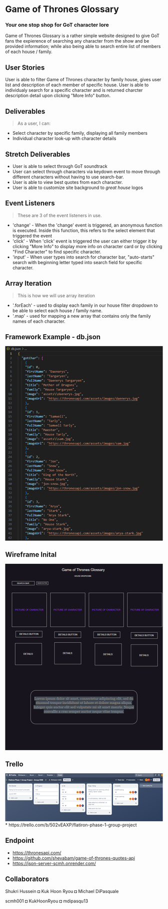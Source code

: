 




# Game of Thrones Glossary

###  Your one stop shop for GoT character lore
Game of Thrones Glossary is a rather simple website designed to give GoT fans the expierence of searching any character from the show and be provided information; while also being able to search entire list of members of each house / family.

## User Stories
User is able to filter Game of Thrones character by family house, gives user list and description of each member of specific house. User is able to individualy search for a specific character and is returned charcter description detail upon clicking "More Info" button.


## Deliverables
> As a user, I can:
* Select character by specific family, displaying all family members
* Individual character look-up with character details

## Stretch Deliverables
* User is able to select through GoT soundtrack
* User can select through characters via keydown event to move through different characters without having to use search-bar.
* User is able to view best quotes from each character.
* User is able to customize site background to _great house_ logos

## Event Listeners
> These are 3 of the event listeners in use.
* 'change' - When the 'change' event is triggered, an anonymous function is executed. Inside this function, this refers to the select element that triggered the event
* 'click' - When 'click' event is triggered the user can either trigger it by clicking "More Info" to display more info on character card or by clicking "Find Character" to find specific character.
* 'input' - When user types into search for character bar, "auto-starts" search with beginning letter typed into search field for specific character.

## Array Iteration
> This is how we will use array iteration
* '.forEach' - used to display each family in our house filter dropdown to be able to select each house / family name.
* '.map' - used for mapping a new array that contains only the family names of each character.

## Framework Example - db.json
<img src="assets\dbimg.png">

## Wireframe Inital
<img src="assets\wireframev2.png">


## Trello
 <img src="assets\trello2.png">
 * https://trello.com/b/502vEAXP/flatiron-phase-1-group-project
 
## Endpoint

* https://thronesapi.com/
* https://github.com/shevabam/game-of-thrones-quotes-api
* https://json-server-scmh.onrender.com/

## Collaborators
Shukri Hussein ◘ Kuk Hoon Ryou ◘ Michael DiPasquale

scmh001        ◘ KukHoonRyou   ◘ mdipasqu13




